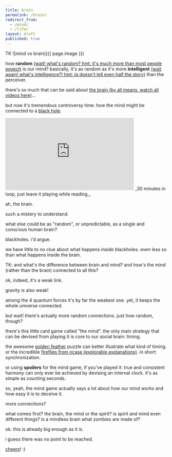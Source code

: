 ```yaml
---
title: brain
permalink: /brain/
redirect_from:
  - /mind/
  - /life/
layout: draft
published: true
---
```


TK ![mind vs brain]({{ page.image }})

how **random** [(wait! what's random? hint: it's much more than most people expect)](/random) is our mind? basically, it's as random as it's more **intelligent** [(wait again! what's intelligence?! hint: iq doesn't tell even half the story)](/intelligence) than the perceiver.

there's so much that can be said about [the brain (by all means, watch all videos here)](https://www.youtube.com/playlist?list=PLXtN19u-oGmv7rme9MVeAmrP0XjbTPYhv&disable_polymer=true)...

but now it's tremendous controversy time: how the mind might be connected to a [black hole](https://www.youtube.com/watch?v=KikdPbX7z8Q&list=PLXtN19u-oGmv7rme9MVeAmrP0XjbTPYhv).

<iframe width="400" height="225" src="https://www.youtube.com/embed/videoseries?list=PLXtN19u-oGmv7rme9MVeAmrP0XjbTPYhv&autoplay=1" frameborder="0" allow="accelerometer; autoplay; encrypted-media; gyroscope; picture-in-picture" allowfullscreen></iframe>
_30 minutes in loop, just leave it playing while reading._

ah, the brain.

such a mistery to understand.

what else could be as "random", or unpredictable, as a single and conscious human brain?

blackholes. i'd argue.

we have little to no clue about what happens inside blackholes. even less so than what happens inside the brain.

TK: and what's the difference between brain and mind? and how's the mind (rather than the brain) connected to all this?

ok, indeed, it's a weak link.

gravity is also weak!

among the 4 quantum forces it's by far the weakest one. yet, it keeps the whole universe connected.

but wait! there's actually more random connections. just how random, though?

there's this little card game called "the mind". the only main strategy that can be devised from playing it is core to our social brain: timing.

the awesome [golden feather](/golden-feather) puzzle can better illustrate what kind of timing. or the incredible [fireflies from ncase (explorable explanations)](https://ncase.me/fireflies/). in short: synchronization.

or using **spoilers** for the mind game, if you've played it: true and consistent harmony can only ever be achieved by devising an internal clock. it's as simple as counting seconds.

so, yeah, the mind game actually says a lot about how our mind works and how easy it is to deceive it.

more connections?

what comes first? the brain, the mind or the spirit? is spirit and mind even different things? is a mindless brain what zombies are made of?

ok. this is already big enough as it is.

i guess there was no point to be reached.

[cheers](/fun)! :)
